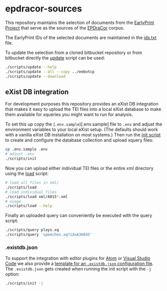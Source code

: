 # epdracor-sources

This repository maintains the selection of documents from the
[EarlyPrint Project](https://earlyprint.org) that serve as the sources of the
[EPDraCor](https://github.com/dracor-org/epdracor) corpus.

The EarlyPrint IDs of the selected documents are maintained in the
[ids.txt](ids.txt) file.

To update the selection from a cloned bitbucket repository or from bitbucket
directly the [update](scripts/update) script can be used:

```sh
./scripts/update --help
./scripts/update --all --copy ../eebotcp
./scripts/update --download
```
## eXist DB integration

For development purposes this repository provides an eXist DB integration that
makes it easy to upload the TEI files into a local eXist database to make them
available for xqueries you might want to run for analysis.

To set this up copy the (`.env.sample`)[.env.sample] file to `.env` and adjust
the environment variables to your local eXist setup. (The defaults should work
with a vanilla eXist DB installation on most systems.) Then run the
[init script](scripts/init) to create and configure the database collection and
upload xquery files:

```sh
cp .env.sample .env
# adjust .env
./scripts/init
```

Now you can upload either individual TEI files or the entire xml directory using the [load](scripts/load) script:

```sh
# load all files in xml/
./scripts/load
# load individual files
./scripts/load xml/A015*.xml
# usage
./scripts/load --help
```

Finally an uploaded query can conveniently be executed with the query script:

```sh
./scripts/query plays.xq
./scripts/query 'speeches.xq?id=A36645'
```

### .existdb.json

To support the integration with editor plugins for
[Atom](https://github.com/eXist-db/atom-existdb) or
[Visual Studio Code](https://marketplace.visualstudio.com/items?itemName=eXist-db.existdb-vscode)
we also provide a
[template for an `.existdb.json` configuration file](.existdb.json.sample). The
`.existdb.json` gets created when running the init script with the `-j` option:

```sh
./scripts/init -j
```
